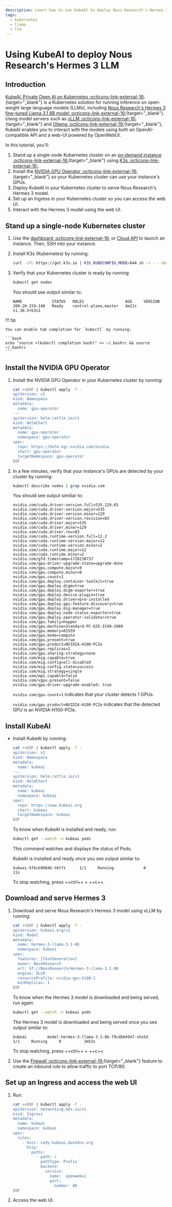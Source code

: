 ```yaml
---
description: Learn how to use KubeAI to deploy Nous Research's Hermes 3 LLM.
tags:
  - kubernetes
  - llama
  - llm
---
```


# Using KubeAI to deploy Nous Research's Hermes 3 LLM

## Introduction

[KubeAI: Private Open AI on Kubernetes :octicons-link-external-16:](https://github.com/substratusai/kubeai){target="_blank"}
is a Kubernetes solution for running inference on open-weight large language
models (LLMs), including
[Nous Research's Hermes 3 fine-tuned Llama 3.1 8B model :octicons-link-external-16:](https://nousresearch.com/hermes3/){target="_blank"}.
Using model servers such as
[vLLM :octicons-link-external-16:](https://blog.vllm.ai/2023/06/20/vllm.html){target="_blank"}
and [Ollama :octicons-link-external-16:](https://ollama.com/){target="_blank"},
KubeAI enables you to interact with the models using both an OpenAI-compatible
API and a web-UI powered by OpenWebUI.

In this tutorial, you'll:

1. Stand up a single-node Kubernetes cluster on an
   [on-demand instance :octicons-link-external-16:](https://lambdalabs.com/service/gpu-cloud){target="_blank"}
   using [K3s :octicons-link-external-16:](https://k3s.io/).
1. Install the
   [NVIDIA GPU Operator :octicons-link-external-16:](https://docs.nvidia.com/datacenter/cloud-native/gpu-operator/latest/index.html){target="_blank"}
   so your Kubernetes cluster can use your instance's GPUs.
1. Deploy KubeAI in your Kubernetes cluster to serve Nous Research's Hermes 3
   model.
1. Set up an Ingress in your Kubernetes cluster so you can access the web UI.
1. Interact with the Hermes 3 model using the web UI.

## Stand up a single-node Kubernetes cluster

1. Use the
   [dashboard :octicons-link-external-16:](https://cloud.lambdalabs.com/instances)
   or [Cloud API](#) to launch an instance. Then, SSH into your instance.

1. Install K3s (Kubernetes) by running:

    ```bash
    curl -sfL https://get.k3s.io | K3S_KUBECONFIG_MODE=644 sh -s - --default-runtime=nvidia
    ```

1. Verify that your Kubernetes cluster is ready by running:

    ```bash
    kubectl get nodes
    ```

    You should see output similar to:

    ```{.text .no-copy}
    NAME             STATUS   ROLES                  AGE     VERSION
    209-20-159-148   Ready    control-plane,master   4m21s   v1.30.5+k3s1
    ```

!!! tip

    You can enable tab completion for `kubectl` by running:

    ```bash
    echo "source <(kubectl completion bash)" >> ~/.bashrc && source ~/.bashrc
    ```

## Install the NVIDIA GPU Operator

1. Install the NVIDIA GPU Operator in your Kubernetes cluster by running:

    ```bash
    cat <<EOF | kubectl apply -f -
    apiVersion: v1
    kind: Namespace
    metadata:
      name: gpu-operator
    ---
    apiVersion: helm.cattle.io/v1
    kind: HelmChart
    metadata:
      name: gpu-operator
      namespace: gpu-operator
    spec:
      repo: https://helm.ngc.nvidia.com/nvidia
      chart: gpu-operator
      targetNamespace: gpu-operator
    EOF
    ```

1. In a few minutes, verify that your instance's GPUs are detected by your
   cluster by running:

    ```bash
    kubectl describe nodes | grep nvidia.com
    ```

    You should see output similiar to:

    ```{.text .no-copy}
    nvidia.com/cuda.driver-version.full=535.129.03
    nvidia.com/cuda.driver-version.major=535
    nvidia.com/cuda.driver-version.minor=129
    nvidia.com/cuda.driver-version.revision=03
    nvidia.com/cuda.driver.major=535
    nvidia.com/cuda.driver.minor=129
    nvidia.com/cuda.driver.rev=03
    nvidia.com/cuda.runtime-version.full=12.2
    nvidia.com/cuda.runtime-version.major=12
    nvidia.com/cuda.runtime-version.minor=2
    nvidia.com/cuda.runtime.major=12
    nvidia.com/cuda.runtime.minor=2
    nvidia.com/gfd.timestamp=1728238737
    nvidia.com/gpu-driver-upgrade-state=upgrade-done
    nvidia.com/gpu.compute.major=9
    nvidia.com/gpu.compute.minor=0
    nvidia.com/gpu.count=1
    nvidia.com/gpu.deploy.container-toolkit=true
    nvidia.com/gpu.deploy.dcgm=true
    nvidia.com/gpu.deploy.dcgm-exporter=true
    nvidia.com/gpu.deploy.device-plugin=true
    nvidia.com/gpu.deploy.driver=pre-installed
    nvidia.com/gpu.deploy.gpu-feature-discovery=true
    nvidia.com/gpu.deploy.mig-manager=true
    nvidia.com/gpu.deploy.node-status-exporter=true
    nvidia.com/gpu.deploy.operator-validator=true
    nvidia.com/gpu.family=hopper
    nvidia.com/gpu.machine=Standard-PC-Q35-ICH9-2009
    nvidia.com/gpu.memory=81559
    nvidia.com/gpu.mode=compute
    nvidia.com/gpu.present=true
    nvidia.com/gpu.product=NVIDIA-H100-PCIe
    nvidia.com/gpu.replicas=1
    nvidia.com/gpu.sharing-strategy=none
    nvidia.com/mig.capable=true
    nvidia.com/mig.config=all-disabled
    nvidia.com/mig.config.state=success
    nvidia.com/mig.strategy=single
    nvidia.com/mps.capable=false
    nvidia.com/vgpu.present=false
    nvidia.com/gpu-driver-upgrade-enabled: true
    ```

    `nvidia.com/gpu.count=1` indicates that your cluster detects 1 GPUs.

    `nvidia.com/gpu.product=NVIDIA-H100-PCIe` indicates that the detected GPU is
    an NVIDIA-H100-PCIe.

## Install KubeAI

- Install KubeAI by running:

    ```bash
    cat <<EOF | kubectl apply -f -
    apiVersion: v1
    kind: Namespace
    metadata:
      name: kubeai
    ---
    apiVersion: helm.cattle.io/v1
    kind: HelmChart
    metadata:
      name: kubeai
      namespace: kubeai
    spec:
      repo: https://www.kubeai.org
      chart: kubeai
      targetNamespace: kubeai
    EOF
    ```

    To know when KubeAI is installed and ready, run:

    ```bash
    kubectl get --watch -n kubeai pods
    ```

    This command watches and displays the status of Pods.

    KubeAI is installed and ready once you see output similar to:

    ```{.text .no-copy}
    kubeai-5f6cb9984b-t6tfz      1/1     Running             0          11s
    ```

    To stop watching, press ++ctrl++ + ++c++.

## Download and serve Hermes 3

1. Download and serve Nous Research's Hermes 3 model using vLLM by running:

    ```bash
    cat <<EOF | kubectl apply -f -
    apiVersion: kubeai.org/v1
    kind: Model
    metadata:
      name: hermes-3-llama-3.1-8b
      namespace: kubeai
    spec:
      features: [TextGeneration]
      owner: NousResearch
      url: hf://NousResearch/Hermes-3-Llama-3.1-8B
      engine: VLLM
      resourceProfile: nvidia-gpu-h100:1
      minReplicas: 1
    EOF
    ```

    To know when the Hermes 3 model is downloaded and being served, run again:

    ```bash
    kubectl get --watch -n kubeai pods
    ```

    The Hermes 3 model is downloaded and being served once you see output
    similar to:

    ```{.text .no-copy}
    kubeai         model-hermes-3-llama-3.1-8b-79cdb64947-shx5d                 1/1     Running     0          3m52s
    ```

    To stop watching, press ++ctrl++ + ++c++

1. Use the
   [Firewall
   :octicons-link-external-16:](https://cloud.lambdalabs.com/firewall){target="_blank"}
   feature to create an inbound rule to allow traffic to port TCP/80.

## Set up an Ingress and access the web UI

1. Run:

    ```bash
    cat <<EOF | kubectl apply -f -
    apiVersion: networking.k8s.io/v1
    kind: Ingress
    metadata:
      name: kubeai
      namespace: kubeai
    spec:
      rules:
        - host: cody-kubeai.duckdns.org
          http:
            paths:
              - path: /
                pathType: Prefix
                backend:
                  service:
                    name:  openwebui
                    port:
                      number: 80
    EOF
    ```

1. Access the web UI.

